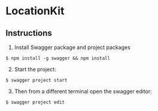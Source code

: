 # LocationKit

## Instructions

1. Install Swagger package and project packages
```
$ npm install -g swagger && npm install
```
2. Start the project:
```
$ swagger project start
```
3. Then from a different terminal open the swagger editor:
```
$ swagger project edit
```
